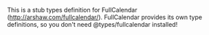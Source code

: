 This is a stub types definition for FullCalendar (http://arshaw.com/fullcalendar/).
FullCalendar provides its own type definitions, so you don't need @types/fullcalendar installed!
